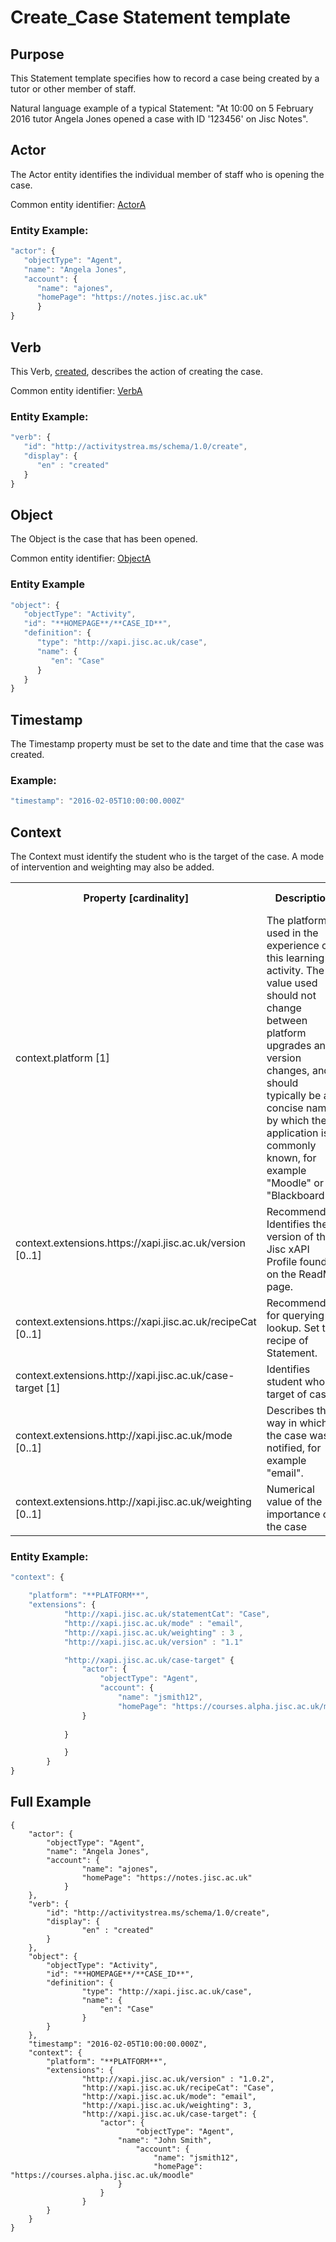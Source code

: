 # Create_Case Statement template

## Purpose
This Statement template specifies how to record a case being created by a tutor or other member of staff.

Natural language example of a typical Statement: "At 10:00 on 5 February 2016 tutor Angela Jones opened a case with ID '123456' on Jisc Notes".

## Actor
The Actor entity identifies the individual member of staff who is opening the case.

Common entity identifier: [ActorA](/common_structures.md#actora)

### Entity Example:

``` Javascript
"actor": {
   "objectType": "Agent",
   "name": "Angela Jones",
   "account": {
      "name": "ajones",
      "homePage": "https://notes.jisc.ac.uk"
      }
}
```

## Verb
This Verb, [created](/vocabulary.md#created), describes the action of creating the case.

Common entity identifier: [VerbA](/common_structures.md#verba)

### Entity Example:

``` javascript
"verb": {
   "id": "http://activitystrea.ms/schema/1.0/create",
   "display": {
      "en" : "created"
   }
}
```

## Object
The Object is the case that has been opened.

Common entity identifier: [ObjectA](/common_structures.md#objecta)

### Entity Example

``` javascript
"object": {
   "objectType": "Activity",
   "id": "**HOMEPAGE**/**CASE_ID**",	
   "definition": {
      "type": "http://xapi.jisc.ac.uk/case",			
      "name": {
         "en": "Case"
      }
   }
}

```

## Timestamp

The Timestamp property must be set to the date and time that the case was created.

### Example:

``` javascript
"timestamp": "2016-02-05T10:00:00.000Z"
```

## Context
The Context must identify the student who is the target of the case. A mode of intervention and weighting may also be added.

<table>
	<tr><th>Property [cardinality]</th><th>Description</th><th>Value information</</th></tr>
	<tr>
		<td>context.platform [1]</td>
		<td>The platform used in the experience of this learning activity. The value used should not change between platform upgrades and version changes, and should typically be a concise name by which the application is commonly known, for example "Moodle" or "Blackboard"</td>
		<td>string</td>
	</tr>	
	<tr>
		<td>context.extensions.https://xapi.jisc.ac.uk/version [0..1]</td>
		<td>Recommended. Identifies the version of the Jisc xAPI Profile found on the ReadMe page. <br/></td>
		<td>decimal</td>
	</tr>
	<tr>
		<td>context.extensions.https://xapi.jisc.ac.uk/recipeCat [0..1]</td>
		<td>Recommended for querying lookup. Set to recipe of Statement.<br/></td>
		<td>String, value must be "Case".</td>
	</tr>
	<tr>
		<td>context.extensions.http://xapi.jisc.ac.uk/case-target [1]</td>
		<td>Identifies student who is target of case.</td>
		<td>Actor entity (see example)</td>
	</tr>
	<tr>
		<td>context.extensions.http://xapi.jisc.ac.uk/mode [0..1]</td>
		<td>Describes the way in which the case was notified, for example "email".</td>
		<td>string</td>
	</tr>
	<tr>
		<td>context.extensions.http://xapi.jisc.ac.uk/weighting [0..1]</td>
		<td>Numerical value of the importance of the case</td>
		<td>integer</td>
	</tr>
</table>

### Entity Example:

``` javascript
"context": {

	"platform": "**PLATFORM**",
    "extensions": {
			"http://xapi.jisc.ac.uk/statementCat": "Case",
			"http://xapi.jisc.ac.uk/mode" : "email",
			"http://xapi.jisc.ac.uk/weighting" : 3 ,
			"http://xapi.jisc.ac.uk/version" : "1.1"

			"http://xapi.jisc.ac.uk/case-target" {
				"actor": {
					"objectType": "Agent",
					"account": {
						"name": "jsmith12",
						"homePage": "https://courses.alpha.jisc.ac.uk/moodle"
				}
				
			}

			}
		}
}
```
## Full Example

```
{
	"actor": {
   		"objectType": "Agent",
   		"name": "Angela Jones",
   		"account": {
      			"name": "ajones",
      			"homePage": "https://notes.jisc.ac.uk"
      		}
	},
	"verb": {
   		"id": "http://activitystrea.ms/schema/1.0/create",
   		"display": {
      			"en" : "created"
   		}
	},
	"object": {
   		"objectType": "Activity",
   		"id": "**HOMEPAGE**/**CASE_ID**",	
   		"definition": {
      			"type": "http://xapi.jisc.ac.uk/case",			
      			"name": {
         			"en": "Case"
      			}
   		}
	},
	"timestamp": "2016-02-05T10:00:00.000Z",
	"context": {
		"platform": "**PLATFORM**",
   		"extensions": {
      			"http://xapi.jisc.ac.uk/version" : "1.0.2",
     			"http://xapi.jisc.ac.uk/recipeCat": "Case",
      			"http://xapi.jisc.ac.uk/mode": "email",
      			"http://xapi.jisc.ac.uk/weighting": 3,
      			"http://xapi.jisc.ac.uk/case-target": {
         			"actor": {
            				"objectType": "Agent",
	    				"name": "John Smith",
            				"account": {
               					"name": "jsmith12",
               					"homePage": "https://courses.alpha.jisc.ac.uk/moodle"
	    				}
         			}
      			}
   		}
	}
}
```
